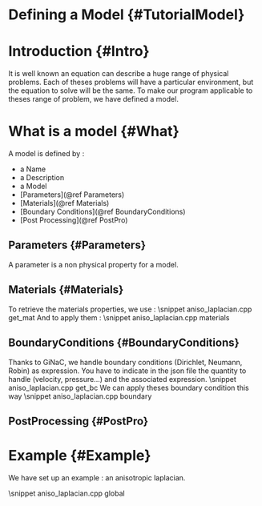 Defining a Model {#TutorialModel}
================



# Introduction {#Intro}

It is well known an equation can describe a huge range of physical
problems.  Each of theses problems will have a particular environment,
but the equation to solve will be the same.  To make our program
applicable to theses range of problem, we have defined a model.

# What is a model {#What}

A model is defined by :
- a Name
- a Description
- a Model
- [Parameters](@ref Parameters)
- [Materials](@ref Materials)
- [Boundary Conditions](@ref BoundaryConditions)
- [Post Processing](@ref PostPro)

## Parameters {#Parameters}
A parameter is a non physical property for a model.

## Materials {#Materials}
To retrieve the materials properties, we use :
\snippet aniso_laplacian.cpp get_mat
And to apply them :
\snippet aniso_laplacian.cpp materials

## BoundaryConditions {#BoundaryConditions}
Thanks to GiNaC, we handle boundary conditions (Dirichlet, Neumann, Robin) as expression.
You have to indicate in the json file the quantity to handle (velocity, pressure...) and the associated expression.
\snippet aniso_laplacian.cpp get_bc
We can apply theses boundary condition this way
\snippet aniso_laplacian.cpp boundary

## PostProcessing {#PostPro}

# Example {#Example}
We have set up an example : an anisotropic laplacian.

\snippet aniso_laplacian.cpp global
